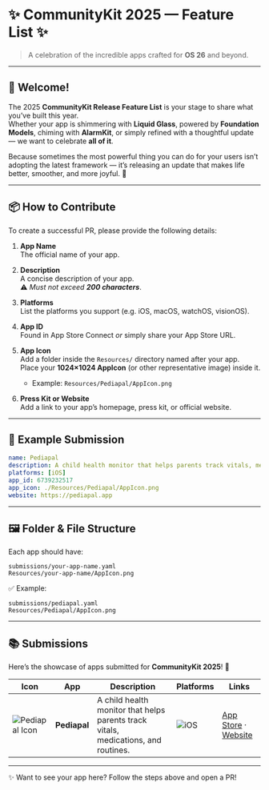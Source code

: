 # ✨ CommunityKit 2025 — Feature List ✨
> A celebration of the incredible apps crafted for **OS 26** and beyond.

---

## 🎉 Welcome!
The 2025 **CommunityKit Release Feature List** is your stage to share what you’ve built this year.  
Whether your app is shimmering with **Liquid Glass**, powered by **Foundation Models**, chiming with **AlarmKit**, or simply refined with a thoughtful update — we want to celebrate **all of it**.

Because sometimes the most powerful thing you can do for your users isn’t adopting the latest framework — it’s releasing an update that makes life better, smoother, and more joyful. 🌱

---

## 📦 How to Contribute
To create a successful PR, please provide the following details:

1. **App Name**  
   The official name of your app.

2. **Description**  
   A concise description of your app.  
   ⚠️ *Must not exceed **200 characters***.

3. **Platforms**  
   List the platforms you support (e.g. iOS, macOS, watchOS, visionOS).

4. **App ID**  
   Found in App Store Connect *or* simply share your App Store URL.

5. **App Icon**  
   Add a folder inside the `Resources/` directory named after your app.  
   Place your **1024×1024 AppIcon** (or other representative image) inside it.  
   - Example: `Resources/Pediapal/AppIcon.png`

6. **Press Kit or Website**  
   Add a link to your app’s homepage, press kit, or official website.

---

## 📝 Example Submission
```yaml
name: Pediapal
description: A child health monitor that helps parents track vitals, medications, and routines.
platforms: [iOS]
app_id: 6739232517
app_icon: ./Resources/Pediapal/AppIcon.png
website: https://pediapal.app
```

---

## 🖼 Folder & File Structure
Each app should have:
```
submissions/your-app-name.yaml
Resources/your-app-name/AppIcon.png
```

✅ Example:
```
submissions/pediapal.yaml
Resources/Pediapal/AppIcon.png
```

---

## 📚 Submissions
Here’s the showcase of apps submitted for **CommunityKit 2025**! 🎉

| Icon | App | Description | Platforms | Links |
|------|-----|-------------|-----------|-------|
| ![Pediapal Icon](./Resources/Pediapal/AppIcon.png) | **Pediapal** | A child health monitor that helps parents track vitals, medications, and routines. | ![iOS](https://img.shields.io/badge/iOS-blue?logo=apple&logoColor=white) | [App Store](https://apps.apple.com/app/id6739232517) · [Website](https://pediapal.app) |

<!--
To add your app, copy a new row below the header like this:

| ![Your App Icon](./Resources/YourAppName/AppIcon.png) | **Your App Name** | Your ≤200‑char description. | ![iOS](https://img.shields.io/badge/iOS-blue?logo=apple&logoColor=white) ![macOS](https://img.shields.io/badge/macOS-black?logo=apple&logoColor=white) | [App Store](https://apps.apple.com/app/idXXXXXXXXXX) · [Website](https://example.com) |
-->

---

✨ Want to see your app here? Follow the steps above and open a PR!
